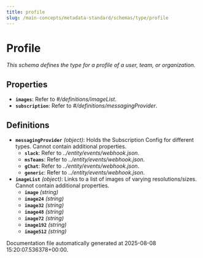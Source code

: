 ```yaml
---
title: profile
slug: /main-concepts/metadata-standard/schemas/type/profile
---
```


# Profile

*This schema defines the type for a profile of a user, team, or organization.*

## Properties

- **`images`**: Refer to *#/definitions/imageList*.
- **`subscription`**: Refer to *#/definitions/messagingProvider*.
## Definitions

- **`messagingProvider`** *(object)*: Holds the Subscription Config for different types. Cannot contain additional properties.
  - **`slack`**: Refer to *../entity/events/webhook.json*.
  - **`msTeams`**: Refer to *../entity/events/webhook.json*.
  - **`gChat`**: Refer to *../entity/events/webhook.json*.
  - **`generic`**: Refer to *../entity/events/webhook.json*.
- **`imageList`** *(object)*: Links to a list of images of varying resolutions/sizes. Cannot contain additional properties.
  - **`image`** *(string)*
  - **`image24`** *(string)*
  - **`image32`** *(string)*
  - **`image48`** *(string)*
  - **`image72`** *(string)*
  - **`image192`** *(string)*
  - **`image512`** *(string)*


Documentation file automatically generated at 2025-08-08 15:20:07.536378+00:00.
